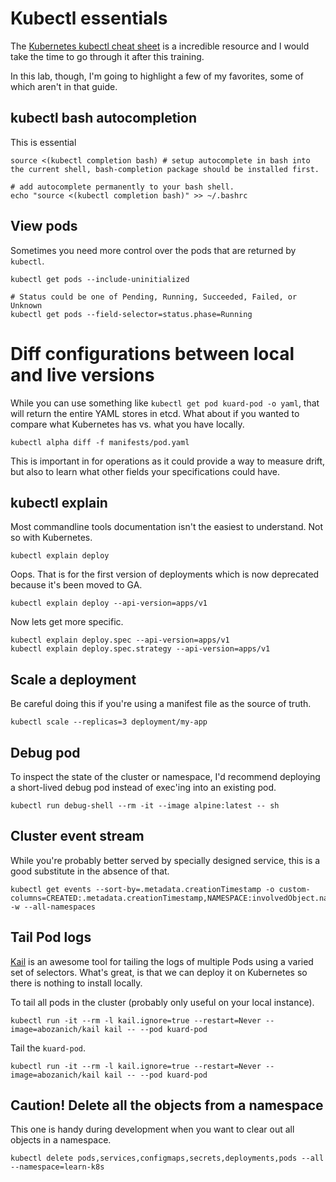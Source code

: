 # Kubectl essentials

The [Kubernetes kubectl cheat sheet](https://kubernetes.io/docs/reference/kubectl/cheatsheet/) is a incredible resource and I would take the time to go through it after this training.
 
In this lab, though, I'm going to highlight a few of my favorites, some of which aren't in that guide.

## kubectl bash autocompletion

This is essential

    source <(kubectl completion bash) # setup autocomplete in bash into the current shell, bash-completion package should be installed first.
    
    # add autocomplete permanently to your bash shell.
    echo "source <(kubectl completion bash)" >> ~/.bashrc

## View pods 

Sometimes you need more control over the pods that are returned by `kubectl`.

    kubectl get pods --include-uninitialized
    
    # Status could be one of Pending, Running, Succeeded, Failed, or Unknown
    kubectl get pods --field-selector=status.phase=Running

# Diff configurations between local and live versions

While you can use something like `kubectl get pod kuard-pod -o yaml`, that will return the entire YAML stores in etcd. What about if you wanted to compare what Kubernetes has vs. what you have locally.

    kubectl alpha diff -f manifests/pod.yaml

This is important in for operations as it could provide a way to measure drift, but also to learn what other fields your specifications could have.

## kubectl explain

Most commandline tools documentation isn't the easiest to understand. Not so with Kubernetes.

    kubectl explain deploy

Oops. That is for the first version of deployments which is now deprecated because it's been moved to GA.

    kubectl explain deploy --api-version=apps/v1

Now lets get more specific.

    kubectl explain deploy.spec --api-version=apps/v1
    kubectl explain deploy.spec.strategy --api-version=apps/v1
    
## Scale a deployment

Be careful doing this if you're using a manifest file as the source of truth.

    kubectl scale --replicas=3 deployment/my-app

## Debug pod

To inspect the state of the cluster or namespace, I'd recommend deploying a short-lived debug pod instead of exec'ing into an existing pod. 

    kubectl run debug-shell --rm -it --image alpine:latest -- sh

## Cluster event stream

While you're probably better served by specially designed service, this is a good substitute in the absence of that.

    kubectl get events --sort-by=.metadata.creationTimestamp -o custom-columns=CREATED:.metadata.creationTimestamp,NAMESPACE:involvedObject.namespace,NAME:.involvedObject.name,REASON:.reason,KIND:.involvedObject.kind,MESSAGE:.message -w --all-namespaces

## Tail Pod logs

[Kail](https://github.com/boz/kail) is an awesome tool for tailing the logs of multiple Pods using a varied set of selectors. What's great, is that we can deploy it on Kubernetes so there is nothing to install locally.

To tail all pods in the cluster (probably only useful on your local instance).

    kubectl run -it --rm -l kail.ignore=true --restart=Never --image=abozanich/kail kail -- --pod kuard-pod
    
Tail the `kuard-pod`.

    kubectl run -it --rm -l kail.ignore=true --restart=Never --image=abozanich/kail kail -- --pod kuard-pod

## Caution! Delete all the objects from a namespace

This one is handy during development when you want to clear out all objects in a namespace.

    kubectl delete pods,services,configmaps,secrets,deployments,pods --all --namespace=learn-k8s

<!--
TODO: Annotate a deployment if the configmap or secret changes to force the Pods to redeploy
kubectl annotate deployments my-deployment configmap_hash=47348hgksh
-->
